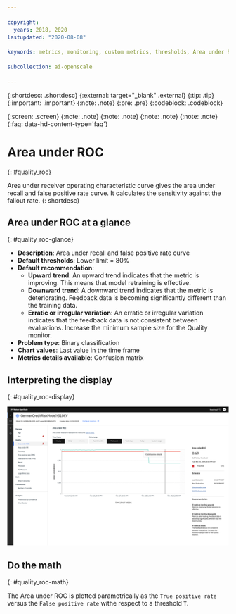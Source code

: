```yaml
---

copyright:
  years: 2018, 2020
lastupdated: "2020-08-08"

keywords: metrics, monitoring, custom metrics, thresholds, Area under ROC, score, schedule, recommendation

subcollection: ai-openscale

---
```


{:shortdesc: .shortdesc}
{:external: target="_blank" .external}
{:tip: .tip}
{:important: .important}
{:note: .note}
{:pre: .pre}
{:codeblock: .codeblock}

{:screen: .screen}
{:note: .note}
{:note: .note}
{:note: .note}
{:note: .note}
{:faq: data-hd-content-type='faq'}

# Area under ROC
{: #quality_roc}

Area under receiver operating characteristic curve gives the area under recall and false positive rate curve. It calculates the sensitivity against the fallout rate.
{: shortdesc}

## Area under ROC at a glance
{: #quality_roc-glance}

- **Description**: Area under recall and false positive rate curve
- **Default thresholds**: Lower limit = 80%
- **Default recommendation**:
   - **Upward trend**: An upward trend indicates that the metric is improving. This means that model retraining is effective.
   - **Downward trend**: A downward trend indicates that the metric is deteriorating. Feedback data is becoming significantly different than the training data.
   - **Erratic or irregular variation**: An erratic or irregular variation indicates that the feedback data is not consistent between evaluations. Increase the minimum sample size for the Quality monitor.
- **Problem type**: Binary classification
- **Chart values**: Last value in the time frame
- **Metrics details available**: Confusion matrix

## Interpreting the display
{: #quality_roc-display}

![the Area under ROC chart is displayed.](images/wos-quality-area-under-roc.png)

## Do the math
{: #quality_roc-math}

The Area under ROC is plotted parametrically as the `True positive rate` versus the `False positive rate` withe respect to a threshold `T`.



